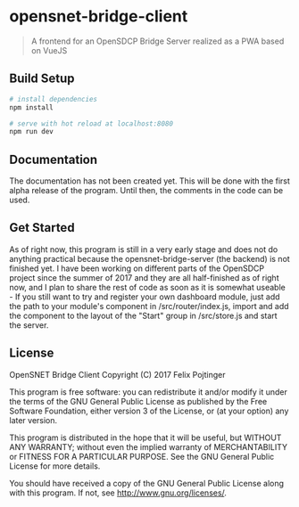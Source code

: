 # opensnet-bridge-client

> A frontend for an OpenSDCP Bridge Server realized as a PWA based on VueJS

## Build Setup

``` bash
# install dependencies
npm install

# serve with hot reload at localhost:8080
npm run dev
```

## Documentation
The documentation has not been created yet. This will be done with the first alpha release of the program. Until then, the comments in the code can be used.

## Get Started
As of right now, this program is still in a very early stage and does not do anything practical because the opensnet-bridge-server (the backend) is not finished yet. I have been working on different parts of the OpenSDCP project since the summer of 2017 and they are all half-finished as of right now, and I plan to share the rest of code as soon as it is somewhat useable - If you still want to try and register your own dashboard module, just add the path to your module's component in /src/router/index.js, import and add the component to the layout of the "Start" group in /src/store.js and start the server.

## License

OpenSNET Bridge Client
Copyright (C) 2017 Felix Pojtinger

This program is free software: you can redistribute it and/or modify
it under the terms of the GNU General Public License as published by
the Free Software Foundation, either version 3 of the License, or
(at your option) any later version.

This program is distributed in the hope that it will be useful,
but WITHOUT ANY WARRANTY; without even the implied warranty of
MERCHANTABILITY or FITNESS FOR A PARTICULAR PURPOSE.  See the
GNU General Public License for more details.

You should have received a copy of the GNU General Public License
along with this program.  If not, see <http://www.gnu.org/licenses/>.